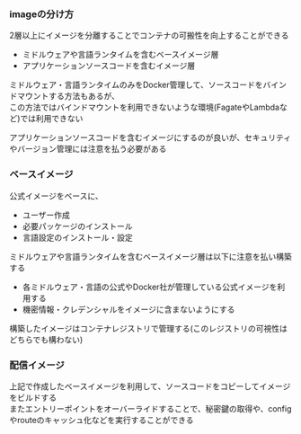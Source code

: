 ### imageの分け方
2層以上にイメージを分離することでコンテナの可搬性を向上することができる
- ミドルウェアや言語ランタイムを含むベースイメージ層
- アプリケーションソースコードを含むイメージ層

ミドルウェア・言語ランタイムのみをDocker管理して、ソースコードをバインドマウントする方法もあるが、  
この方法ではバインドマウントを利用できないような環境(FagateやLambdaなど)では利用できない  

アプリケーションソースコードを含むイメージにするのが良いが、セキュリティやバージョン管理には注意を払う必要がある  

### ベースイメージ
公式イメージをベースに、
- ユーザー作成
- 必要パッケージのインストール
- 言語設定のインストール・設定

ミドルウェアや言語ランタイムを含むベースイメージ層は以下に注意を払い構築する
- 各ミドルウェア・言語の公式やDocker社が管理している公式イメージを利用する
- 機密情報・クレデンシャルをイメージに含まないようにする

構築したイメージはコンテナレジストリで管理する(このレジストリの可視性はどちらでも構わない)  

### 配信イメージ
上記で作成したベースイメージを利用して、ソースコードをコピーしてイメージをビルドする  
またエントリーポイントをオーバーライドすることで、秘密鍵の取得や、configやrouteのキャッシュ化などを実行することができる  
